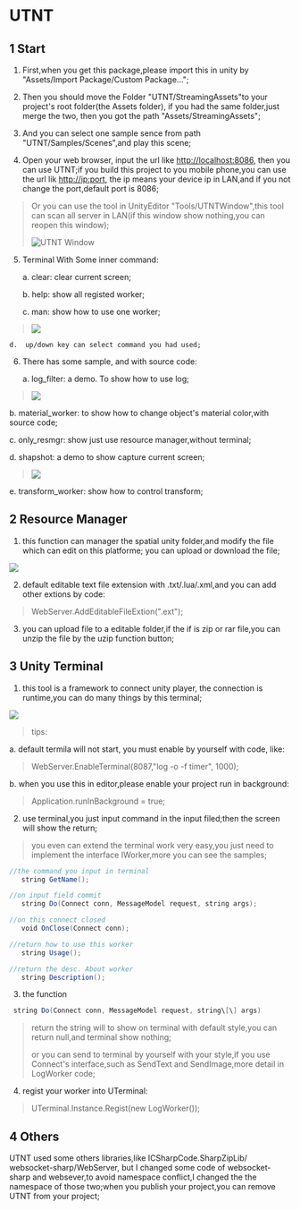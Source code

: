 UTNT
================

1 Start
-------

1)  First,when you get this package,please import this in unity by "Assets/Import Package/Custom Package...";

2)  Then you should move the Folder "UTNT/StreamingAssets"to your project's root folder(the Assets folder), if you had the same folder,just merge the two, then you got the path "Assets/StreamingAssets";

3)  And you can select one sample sence from path "UTNT/Samples/Scenes",and play this scene;

4)  Open your web browser, input the url like <http://localhost:8086>, then you can use UTNT;if you build this project to you mobile  phone,you can use the url lik [http://ip:port](http://ip:port), the ip means your device ip in LAN,and if you not change the port,default port is 8086;

> Or you can use the tool in UnityEditor "Tools/UTNTWindow",this tool
> can scan all server in LAN(if this window show nothing,you can reopen
> this window);
>
> ![UTNT Window](imgs/p1.png)

5)  Terminal With Some inner command:

    a.  clear: clear current screen;

    b.  help: show all registed worker;

    c.  man: show how to use one worker;

> ![](imgs/p2.png)

    d.  up/down key can select command you had used;

6)  There has some sample, and with source code:

    a.  log\_filter: a demo. To show how to use log;

> ![](imgs/p3.png)

b.  material\_worker: to show how to change object's material color,with
    source code;

c.  only\_resmgr: show just use resource manager,without terminal;

d.  shapshot: a demo to show capture current screen;

> ![](imgs/p4.png)

e.  transform\_worker: show how to control transform;

2 Resource Manager
------------------

1)  this function can manager the spatial unity folder,and modify the
    file which can edit on this platforme; you can upload or download
    the file;

![](imgs/p5.png)

2)  default editable text file extension with .txt/.lua/.xml,and you can
    add other extions by code:

> WebServer.AddEditableFileExtion(\".ext\");

3)  you can upload file to a editable folder,if the if is zip or rar
    file,you can unzip the file by the uzip function button;

3 Unity Terminal
----------------

1)  this tool is a framework to connect unity player, the connection is
    runtime,you can do many things by this terminal;

![](imgs/p6.png)

> tips:

a.  default termila will not start, you must enable by yourself with
    code, like:

> WebServer.EnableTerminal(8087,\"log -o -f timer\", 1000);

b.  when you use this in editor,please enable your project run in
    background:

> Application.runInBackground = true;

2)  use terminal,you just input command in the input filed;then the
    screen will show the return;

> you even can extend the terminal work very easy,you just need to
> implement the interface IWorker,more you can see the samples;

``` c#
//the command you input in terminal
   string GetName();

//on input field commit
   string Do(Connect conn, MessageModel request, string args);

//on this connect closed
   void OnClose(Connect conn);

//return how to use this worker
   string Usage();

//return the desc. About worker
   string Description();
```

3)  the function

```c#
 string Do(Connect conn, MessageModel request, string\[\] args)
```
> return the string will to show on terminal with default style,you can
> return null,and terminal show nothing;
>
> or you can send to terminal by yourself with your style,if you use
> Connect's interface,such as SendText and SendImage,more detail in
> LogWorker code;

4)  regist your worker into UTerminal:

> UTerminal.Instance.Regist(new LogWorker());

4 Others
--------

UTNT used some others libraries,like ICSharpCode.SharpZipLib/
websocket-sharp/WebServer, but I changed some code of websocket-sharp
and websever,to avoid namespace conflict,I changed the the namespace of
those two;when you publish your project,you can remove UTNT from your project;
